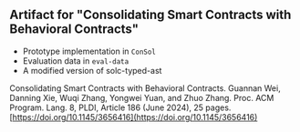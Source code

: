 ## Artifact for "Consolidating Smart Contracts with Behavioral Contracts"

- Prototype implementation in `ConSol`
- Evaluation data in `eval-data`
- A modified version of solc-typed-ast

Consolidating Smart Contracts with Behavioral Contracts. 
Guannan Wei, Danning Xie, Wuqi Zhang, Yongwei Yuan, and Zhuo Zhang. 
Proc. ACM Program. Lang. 8, PLDI, Article 186 (June 2024), 25 pages. [https://doi.org/10.1145/3656416](https://doi.org/10.1145/3656416)
